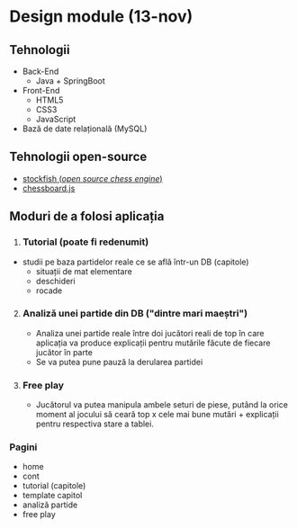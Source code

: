 # Design module (13-nov)

## Tehnologii
- Back-End
  - Java + SpringBoot
- Front-End
  - HTML5
  - CSS3
  - JavaScript
- Bază de date relațională (MySQL)

## Tehnologii open-source
- [stockfish (*open source chess engine*)](https://github.com/official-stockfish/Stockfish)
- [chessboard.js](http://www.chessboardjs.com/) 
## Moduri de a folosi aplicația
1. ### Tutorial (poate fi redenumit)
  - studii pe baza partidelor reale ce se află într-un DB (capitole)
    - situații de mat elementare
    - deschideri
    - rocade
2. ### Analiză unei partide din DB ("dintre mari maeștri")
    - Analiza unei partide reale între doi jucători reali de top în care aplicația va produce explicații pentru mutările făcute de fiecare jucător în parte
    - Se va putea pune pauză la derularea partidei
3. ### Free play
    - Jucătorul va putea manipula ambele seturi de piese, putând la orice moment al jocului să ceară top x cele mai bune mutări + explicații pentru respectiva stare a tablei.
### Pagini
  - home
  - cont
  - tutorial (capitole)
  - template capitol
  - analiză partide
  - free play
